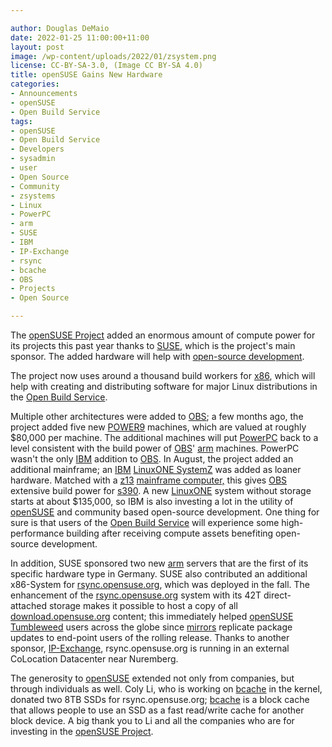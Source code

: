 ```yaml
---

author: Douglas DeMaio
date: 2022-01-25 11:00:00+11:00
layout: post
image: /wp-content/uploads/2022/01/zsystem.png
license: CC-BY-SA-3.0, (Image CC BY-SA 4.0)
title: openSUSE Gains New Hardware  
categories:
- Announcements
- openSUSE
- Open Build Service
tags:
- openSUSE
- Open Build Service
- Developers
- sysadmin
- user
- Open Source
- Community
- zsystems
- Linux
- PowerPC
- arm
- SUSE
- IBM
- IP-Exchange
- rsync
- bcache
- OBS
- Projects
- Open Source

---
```


The [openSUSE Project](https://www.opensuse.org/) added an enormous amount of compute power for its projects this past year thanks to [SUSE,](https://www.suse.com/) which is the project's main sponsor. The added hardware will help with [open-source development](https://en.wikipedia.org/wiki/Open-source_software_development).

The project now uses around a thousand build workers for [x86](https://en.wikipedia.org/wiki/X86), which will help with creating and distributing software for major Linux distributions in the [Open Build Service](https://build.opensuse.org/).

Multiple other architectures were added to [OBS](https://build.opensuse.org/); a few months ago, the project added five new [POWER9](https://en.wikipedia.org/wiki/POWER9) machines, which are valued at roughly $80,000 per machine. The additional machines will put [PowerPC](https://en.wikipedia.org/wiki/PowerPC) back to a level consistent with the build power of [OBS](https://build.opensuse.org/)' [arm](https://www.arm.com/) machines. PowerPC wasn't the only [IBM](https://www.ibm.com/) addition to [OBS](https://build.opensuse.org/). In August, the project added an additional mainframe; an [IBM](https://www.ibm.com/) [LinuxONE SystemZ](https://www.ibm.com/partnerworld/systems/z/linuxone) was added as loaner hardware. Matched with a [z13](https://en.wikipedia.org/wiki/IBM_zEnterprise_System "IBM zEnterprise System") [mainframe computer,](https://en.wikipedia.org/wiki/Mainframe_computer) this gives [OBS](https://build.opensuse.org/)  extensive build power for [s390](https://en.wikipedia.org/wiki/IBM_System/390). A new [LinuxONE](https://www.ibm.com/partnerworld/systems/z/linuxone) system without storage starts at about $135,000, so IBM is also investing a lot in the utility of [openSUSE](https://www.opensuse.org/) and community based open-source development. One thing for sure is that users of the [Open Build Service](https://build.opensuse.org/) will experience some high-performance building after receiving compute assets benefiting open-source development.

In addition, SUSE sponsored two new [arm](https://www.arm.com/) servers that are the first of its specific hardware type in Germany. SUSE also contributed an additional x86-System for [rsync.opensuse.org](http://rsync.opensuse.org), which was deployed in the fall. The enhancement of the [rsync.opensuse.org](http://rsync.opensuse.org) system with its 42T direct-attached storage makes it possible to host a copy of all [download.opensuse.org](http://download.opensuse.org) content; this immediately helped [openSUSE Tumbleweed](https://get.opensuse.org/tumbleweed/) users across the globe since [mirrors](https://en.wikipedia.org/wiki/Mirror_site) replicate package updates to end-point users of the rolling release. Thanks to another sponsor, [IP-Exchange](https://www.ip-exchange.de/), rsync.opensuse.org is running in an external CoLocation Datacenter near Nuremberg.

The generosity to [openSUSE](https://www.opensuse.org/) extended not only from companies, but through individuals as well. Coly Li, who is working on [bcache](https://evilpiepirate.org/git/linux-bcache.git) in the kernel,  donated two 8TB SSDs for rsync.opensuse.org; [bcache](https://evilpiepirate.org/git/linux-bcache.git) is a block cache that allows people to use an SSD as a fast read/write cache for another block device. A big thank you to Li and all the companies who are for investing in the [openSUSE Project](https://www.opensuse.org/).
